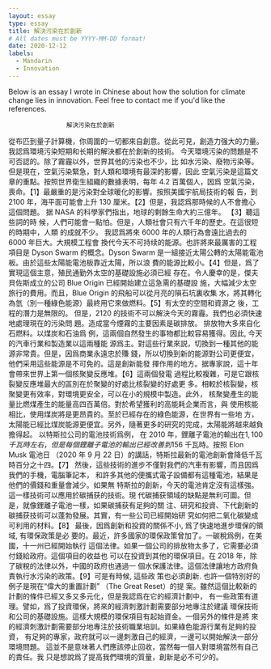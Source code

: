 ```yaml
---
layout: essay
type: essay
title: 解決污染在於創新
# All dates must be YYYY-MM-DD format!
date: 2020-12-12
labels:
  - Mandarin
  - Innovation
---
```


Below is an essay I wrote in Chinese about how the solution for climate change lies in innovation. Feel free to contact me if you'd like the references.

                    解決污染在於創新
從布匹到量子計算機，你周圍的一切都來自創意。從此可見，創造力强大的力量。
我認爲環境污染短期和长期的解決都在於創新的技術。
今天環境污染的問題是不可否認的。除了霧霾以外，世界其他的污染也不少，比
如水污染、廢物污染等。但是現在，空氣污染緊急，對人類和環境有最深的影響，因此
空氣污染是這篇文章的重點。按照世界衛生組織的數據表明，每年 4.2 百萬個人，因爲
空氣污染，喪命。【1】最嚴重的是污染對全球暖化的影響。按照美國宇航局技術的報
告，到 2100 年，海平面可能會上升 130 厘米。【2】但是，我認爲那時候的人不會擔心
這個問題。
据 NASA 的科學家們指出，地球的剩餘生命大約三億年。 【3】聽這些詞的時
候，人們可能會一點怕。但是，人類社會只有六千年的歷史。在這很短的時期中，人類
的成就不少。 我認爲將來 6000 年的人類行為會遠比過去的 6000 年巨大。大規模工程會
換代今天不可持续的能源。也許將來最厲害的工程項目是 Dyson Swarm 的概念。Dyson
Swarm 是一組接近太陽公轉的太陽能電池板。由於這些太陽能電池板靠近太陽，所以浪
費的能源比較小。【4】但是，爲了實現這個主意，殖民通勤外太空的基礎設施必須已經
存在。令人慶幸的是，傑夫貝佐斯成立的公司 Blue Origin 已經開始建立這急需的基礎設
施，大幅減少太空旅行的費用。而且，Blue Origin 的飛船可以從月亮的隕石坑裏收集
水，將其轉化為氫（別一種綠色能源）最終用它來做燃料。【5】有太空的空間和資源之
後，工程的潛力是無限的。
但是，2120 的技術不可以解決今天的霧霾。我們也必須快速地處理現在的污染問
題。造成當今煙霧的主要因素是碳排放。 排放物大多來自化石燃料。以煤炭和石油爲
例，這兩個自然發生的事物都比較容易獲得。因此, 今天的汽車行業和製造業以這兩種能
源爲主。對這些行業來説，切換到一種其他的能源非常貴。但是，因爲商業永遠忠於賺
錢，所以切換到新的能源對公司更便宜，他們采用這些能源是不可免的。這是創新能發
揮作用的地方。据專家說，這十年會帶來世界上第一個核聚變反應堆。【6】這兩個發電
過程比較複雜，可是它跟核裂變反應堆最大的區別在於聚變的好處比核裂變的好處更
多。相較於核裂變，核聚變更有效率，對環境更安全，可以在小的規模中製造。此外，
核聚變產生的能量比燃煤產生的能量高四百萬倍。對於希望獲利的高能耗企業而言，與
使用核能相比，使用煤炭將是更昂貴的。至於已經存在的綠色能源，在世界有一些地
方，太陽能已經比煤炭能源更便宜。另外，隨著更多的研究的完成，太陽能將越來越負
擔得起。
以特斯拉公司的電池技術爲例， 在 2010 年，鋰離子電池的輸出在$1,100 千瓦時
左右，但是每個鋰離子電池的輸出已經改善到$156 千瓦時。按照 Elon Musk 電池日
（2020 年 9 月 22 日）的講話，特斯拉最新的電池創新會降低千瓦時百分之十四。【7】
然後，這些技術的進步不僅對我們的汽車有影響，而且因爲我們的手機，電腦筆記本，
和許多其他的便攜式電子設備都有這種電池，結果是他們的價錢和重量會減少。如果無
特斯拉的創新，今天的電池肯定沒有這樣強。這一樣技術可以應用於碳捕获的技術。現
代碳捕获領域的缺點是無利可圖。但是，就像鋰離子電池一樣，如果碳捕获有足夠的關
注、研究和投資、下代創新的碳捕获技術可以蓬勃發展。其實，有一些公司已經開始研
究如何把二氧化碳變成可利用的材料。【8】
最後，因爲創新和投資的關係不小, 爲了快速地進步環保的領域, 有環保政策是必
要的。最近，許多國家的環保政策曾加了。一碳稅爲例，在美國，十一州已經開始執行
這個法律。如果一個公司的排放物太多了，它需要必須付錢給政府。這個項目的收益也
可以在投資到其他的環保項目。在 2018 年，除了碳稅的法律以外，中國的政府也通過一
個水保護法律。這個法律讓地方政府負責執行水污染的政策。【9】可是有時候, 這些政
策也必須創新. 也許一個特別好的例子是現在“偉大的重置計劃” （The Great Reset）的提
案。雖然這個比較新的計劃的條件已經又多又多元化，但是我認爲在它的經濟計劃中，
有一些政策有道理。譬如，爲了投資環保，將來的經濟刺激計劃需要部分地專注於建議
環保技術和公司的基礎設施。這樣大規模的環保項目有起始資金。一個另外的條件是將
來的經濟刺激計劃需要部分地專注於技術職業培訓。如果綠色能源行業有足夠的投資，
有足夠的專家，政府就可以一邊刺激自己的經濟，一邊可以開始解決一部分環境問題。
這並不是意味著人們應該停止回收，當然每一個人對環境當然有自己的責任。我
只是想說爲了提高我們環境的質量，創新是必不可少的。

